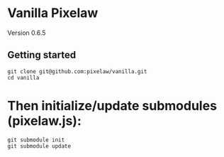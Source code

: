 # Vanilla Pixelaw
Version 0.6.5


## Getting started
```
git clone git@github.com:pixelaw/vanilla.git
cd vanilla
```

# Then initialize/update submodules (pixelaw.js):
```
git submodule init
git submodule update
```
